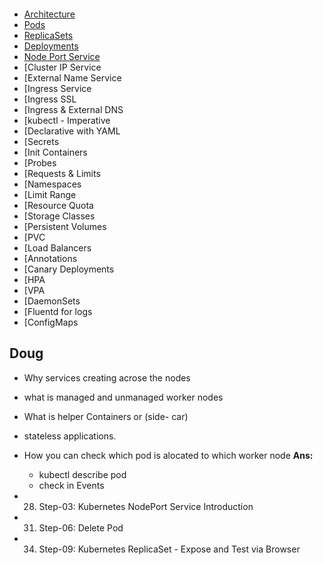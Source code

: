 <p align="center">
    <img src="" />
</p>

- [Architecture](https://github.com/sudheermuthyala/EKS/blob/main/03-Kubernets-Fundamentals/00-Kubernetes-Architecture/README.md#kubernetes---architecture)
- [Pods](https://github.com/sudheermuthyala/EKS/blob/main/03-Kubernets-Fundamentals/01-Pod/README.md#kubernetes---pods)
- [ReplicaSets](https://github.com/sudheermuthyala/EKS/blob/main/03-Kubernets-Fundamentals/02-ReplicaSet/README.md#kubernetes---replicasets)
- [Deployments](https://github.com/sudheermuthyala/EKS/blob/main/03-Kubernets-Fundamentals/03-Deployment/README.md#deployments)
- [Node Port Service](https://github.com/sudheermuthyala/EKS/blob/main/03-Kubernets-Fundamentals/04-Service/README.md#nodeport-service-introduction)
- [Cluster IP Service
- [External Name Service
- [Ingress Service
- [Ingress SSL
- [Ingress & External DNS
- [kubectl - Imperative
- [Declarative with YAML
- [Secrets
- [Init Containers
- [Probes
- [Requests & Limits
- [Namespaces
- [Limit Range
- [Resource Quota
- [Storage Classes
- [Persistent Volumes
- [PVC
- [Load Balancers
- [Annotations
- [Canary Deployments
- [HPA
- [VPA
- [DaemonSets
- [Fluentd for logs
- [ConfigMaps


## Doug

- Why services creating acrose the nodes
- what is managed and unmanaged worker nodes
- What is helper Containers or (side- car) 
- stateless applications.
- How you can check which pod is alocated to which worker node 
**Ans:**
  - kubectl describe pod <pod-name>
  - check in Events 
  

- 28. Step-03: Kubernetes NodePort Service Introduction
- 31. Step-06: Delete Pod
- 34. Step-09: Kubernetes ReplicaSet - Expose and Test via Browser


